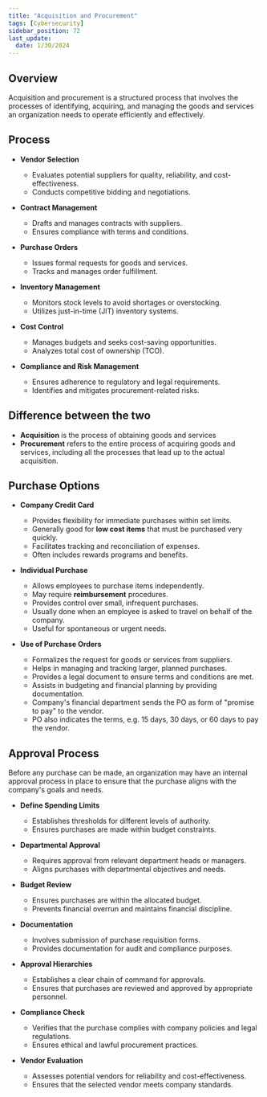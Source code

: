 ```yaml
---
title: "Acquisition and Procurement"
tags: [Cybersecurity]
sidebar_position: 72
last_update:
  date: 1/30/2024
---
```



## Overview

Acquisition and procurement is a structured process that involves the processes of identifying, acquiring, and managing the goods and services an organization needs to operate efficiently and effectively.

## Process 

- **Vendor Selection**
  - Evaluates potential suppliers for quality, reliability, and cost-effectiveness.
  - Conducts competitive bidding and negotiations.

- **Contract Management**
  - Drafts and manages contracts with suppliers.
  - Ensures compliance with terms and conditions.

- **Purchase Orders**
  - Issues formal requests for goods and services.
  - Tracks and manages order fulfillment.

- **Inventory Management**
  - Monitors stock levels to avoid shortages or overstocking.
  - Utilizes just-in-time (JIT) inventory systems.

- **Cost Control**
  - Manages budgets and seeks cost-saving opportunities.
  - Analyzes total cost of ownership (TCO).

- **Compliance and Risk Management**
  - Ensures adherence to regulatory and legal requirements.
  - Identifies and mitigates procurement-related risks.

## Difference between the two 

- **Acquisition** is the process of obtaining goods and services
- **Procurement** refers to the entire process of acquiring goods and services, including all the processes that lead up to the actual acquisition. 

## Purchase Options 

- **Company Credit Card**

  - Provides flexibility for immediate purchases within set limits.
  - Generally good for **low cost items** that must be purchased very quickly.
  - Facilitates tracking and reconciliation of expenses.
  - Often includes rewards programs and benefits.

- **Individual Purchase**

  - Allows employees to purchase items independently.
  - May require **reimbursement** procedures.
  - Provides control over small, infrequent purchases.
  - Usually done when an employee is asked to travel on behalf of the company.
  - Useful for spontaneous or urgent needs.

- **Use of Purchase Orders**

  - Formalizes the request for goods or services from suppliers.
  - Helps in managing and tracking larger, planned purchases.
  - Provides a legal document to ensure terms and conditions are met.
  - Assists in budgeting and financial planning by providing documentation.
  - Company's financial department sends the PO as form of "promise to pay" to the vendor. 
  - PO also indicates the terms, e.g. 15 days, 30 days, or 60 days to pay the vendor.

## Approval Process 

Before any purchase can be made, an organization may have an internal approval process in place to ensure that the purchase aligns with the company's goals and needs.

- **Define Spending Limits**
  - Establishes thresholds for different levels of authority.
  - Ensures purchases are made within budget constraints.

- **Departmental Approval**
  - Requires approval from relevant department heads or managers.
  - Aligns purchases with departmental objectives and needs.

- **Budget Review**
  - Ensures purchases are within the allocated budget.
  - Prevents financial overrun and maintains financial discipline.

- **Documentation**
  - Involves submission of purchase requisition forms.
  - Provides documentation for audit and compliance purposes.

- **Approval Hierarchies**
  - Establishes a clear chain of command for approvals.
  - Ensures that purchases are reviewed and approved by appropriate personnel.

- **Compliance Check**
  - Verifies that the purchase complies with company policies and legal regulations.
  - Ensures ethical and lawful procurement practices.

- **Vendor Evaluation**
  - Assesses potential vendors for reliability and cost-effectiveness.
  - Ensures that the selected vendor meets company standards.